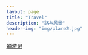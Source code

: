 ```yaml
---
layout: page
title: "Travel"
description: "路与风景"
header-img: "img/plane2.jpg"
---
```




 [蝉游记](http://chanyouji.com/users/448398)

